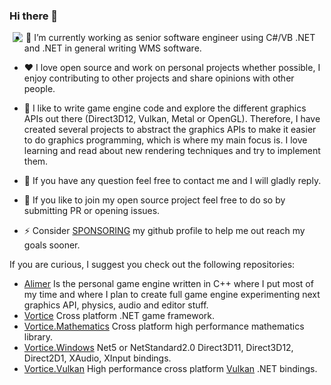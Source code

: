 ### Hi there 👋


<img align="left" hspace="5" src="https://github-readme-stats.vercel.app/api?username=amerkoleci&count_private=true&show_icons=true&theme=dark&include_all_commits=true&hide_rank=true">

- 🔭 I’m currently working as senior software engineer using C#/VB .NET and .NET in general writing WMS software.

- :heart: I love open source and work on personal projects whether possible, I enjoy contributing to other projects and share opinions with other people.
- :star2: I like to write game engine code and explore the different graphics APIs out there (Direct3D12, Vulkan, Metal or OpenGL). Therefore, I have created several projects to abstract the graphics APIs to make it easier to do graphics programming, which is where my main focus is. I love learning and read about new rendering techniques and try to implement them. 
- 💬 If you have any question feel free to contact me and I will gladly reply.
- 🤔 If you like to join my open source project feel free to do so by submitting PR or opening issues.
- ⚡ Consider [SPONSORING](https://github.com/sponsors/amerkoleci) my github profile to help me out reach my goals sooner.

If you are curious, I suggest you check out the following repositories:

- [Alimer](https://github.com/amerkoleci/alimer) Is the personal game engine written in C++ where I put most of my time and where I plan to create full game engine experimenting next graphics API, physics, audio and editor stuff.
- [Vortice](https://github.com/amerkoleci/Vortice) Cross platform .NET game framework.
- [Vortice.Mathematics](https://github.com/amerkoleci/Vortice.Mathematics) Cross platform high performance mathematics library.
- [Vortice.Windows](https://github.com/amerkoleci/Vortice.Windows) Net5 or NetStandard2.0 Direct3D11, Direct3D12, Direct2D1, XAudio, XInput bindings.
- [Vortice.Vulkan](https://github.com/amerkoleci/Vortice.Vulkan) High performance cross platform [Vulkan](https://www.khronos.org/vulkan/) .NET bindings.
